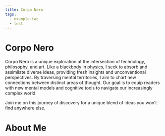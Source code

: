 ```yaml
---
title: Corpo Nero
tags:
  - example-tag
  - test
---
```

# Corpo Nero

Corpo Nero is a unique exploration at the intersection of technology, philosophy, and art. Like a blackbody in physics, I seek to absorb and assimilate diverse ideas, providing fresh insights and unconventional perspectives. By traversing mental territories, I aim to chart new connections between distinct areas of thought. Our goal is to equip readers with new mental models and cognitive tools to navigate our increasingly complex world. 

Join me on this journey of discovery for a unique blend of ideas you won’t find anywhere else.
# About Me

